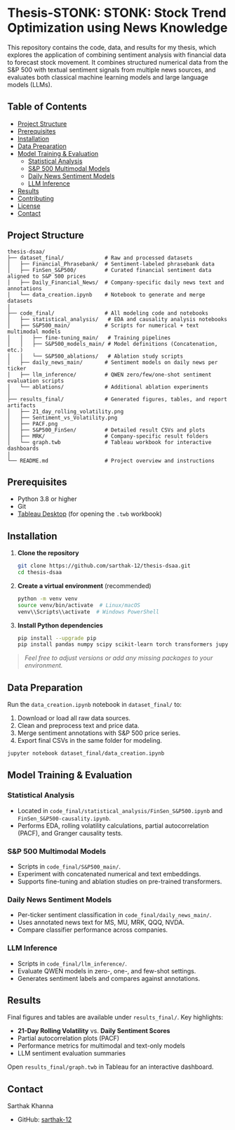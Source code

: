 # Thesis-STONK: STONK: Stock Trend Optimization using News Knowledge

This repository contains the code, data, and results for my thesis, which explores the application of combining sentiment analysis with financial data to forecast stock movement. It combines structured numerical data from the S&P 500 with textual sentiment signals from multiple news sources, and evaluates both classical machine learning models and large language models (LLMs).

## Table of Contents

- [Project Structure](#project-structure)
- [Prerequisites](#prerequisites)
- [Installation](#installation)
- [Data Preparation](#data-preparation)
- [Model Training & Evaluation](#model-training--evaluation)
  - [Statistical Analysis](#statistical-analysis)
  - [S&P 500 Multimodal Models](#sp500-multimodal-models)
  - [Daily News Sentiment Models](#daily-news-sentiment-models)
  - [LLM Inference](#llm-inference)
- [Results](#results)
- [Contributing](#contributing)
- [License](#license)
- [Contact](#contact)

## Project Structure

```
thesis-dsaa/
├── dataset_final/             # Raw and processed datasets
│   ├── Financial_Phrasebank/  # Sentiment-labeled phrasebank data
│   ├── FinSen_S&P500/         # Curated financial sentiment data aligned to S&P 500 prices
│   ├── Daily_Financial_News/  # Company-specific daily news text and annotations
│   └── data_creation.ipynb    # Notebook to generate and merge datasets
│
├── code_final/                # All modeling code and notebooks
│   ├── statistical_analysis/   # EDA and causality analysis notebooks
│   ├── S&P500_main/           # Scripts for numerical + text multimodal models
│   │   ├── fine-tuning_main/   # Training pipelines
│   │   ├── S&P500_models_main/ # Model definitions (Concatenation, etc.)
│   │   └── S&P500_ablations/   # Ablation study scripts
│   ├── daily_news_main/       # Sentiment models on daily news per ticker
│   ├── llm_inference/         # QWEN zero/few/one-shot sentiment evaluation scripts
│   └── ablations/             # Additional ablation experiments
│
├── results_final/             # Generated figures, tables, and report artifacts
│   ├── 21_day_rolling_volatility.png
│   ├── Sentiment_vs_Volatility.png
│   ├── PACF.png
│   ├── S&P500_FinSen/         # Detailed result CSVs and plots
│   ├── MRK/                   # Company-specific result folders
│   └── graph.twb              # Tableau workbook for interactive dashboards
│
└── README.md                  # Project overview and instructions
```

## Prerequisites

- Python 3.8 or higher
- Git
- [Tableau Desktop](https://www.tableau.com/) (for opening the `.twb` workbook)

## Installation

1. **Clone the repository**
   ```bash
   git clone https://github.com/sarthak-12/thesis-dsaa.git
   cd thesis-dsaa
   ```

2. **Create a virtual environment** (recommended)
   ```bash
   python -m venv venv
   source venv/bin/activate  # Linux/macOS
   venv\\Scripts\\activate  # Windows PowerShell
   ```

3. **Install Python dependencies**
   ```bash
   pip install --upgrade pip
   pip install pandas numpy scipy scikit-learn torch transformers jupyter matplotlib statsmodels seaborn
   ```

> *Feel free to adjust versions or add any missing packages to your environment.*

## Data Preparation

Run the `data_creation.ipynb` notebook in `dataset_final/` to:

1. Download or load all raw data sources.
2. Clean and preprocess text and price data.
3. Merge sentiment annotations with S&P 500 price series.
4. Export final CSVs in the same folder for modeling.

```bash
jupyter notebook dataset_final/data_creation.ipynb
```

## Model Training & Evaluation

### Statistical Analysis

- Located in `code_final/statistical_analysis/FinSen_S&P500.ipynb` and `FinSen_S&P500-causality.ipynb`.
- Performs EDA, rolling volatility calculations, partial autocorrelation (PACF), and Granger causality tests.

### S&P 500 Multimodal Models

- Scripts in `code_final/S&P500_main/`.
- Experiment with concatenated numerical and text embeddings.
- Supports fine-tuning and ablation studies on pre-trained transformers.

### Daily News Sentiment Models

- Per-ticker sentiment classification in `code_final/daily_news_main/`.
- Uses annotated news text for MS, MU, MRK, QQQ, NVDA.
- Compare classifier performance across companies.

### LLM Inference

- Scripts in `code_final/llm_inference/`.
- Evaluate QWEN models in zero-, one-, and few-shot settings.
- Generates sentiment labels and compares against annotations.

## Results

Final figures and tables are available under `results_final/`. Key highlights:

- **21-Day Rolling Volatility** vs. **Daily Sentiment Scores**
- Partial autocorrelation plots (PACF)
- Performance metrics for multimodal and text-only models
- LLM sentiment evaluation summaries

Open `results_final/graph.twb` in Tableau for an interactive dashboard.

## Contact

Sarthak Khanna
- GitHub: [sarthak-12](https://github.com/sarthak-12)

